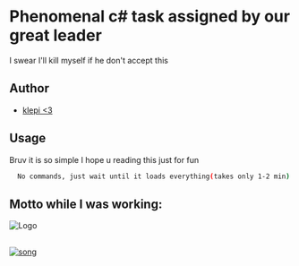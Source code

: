 
# Phenomenal c# task assigned by our great leader

I swear I'll kill myself if he don't accept this


## Author

- [klepi <3](https://github.com/Adklps)


## Usage

Bruv it is so simple I hope u reading this just for fun

```bash
  No commands, just wait until it loads everything(takes only 1-2 min)
```

## Motto while I was working:
![Logo](https://www.boredpanda.com/blog/wp-content/uploads/2022/04/raccoon-memes-instagram-624ae8c78c21d__700.jpg)

##
[![song](https://github.com/Adklps/Taxireborn/blob/main/assets/view(1).svg?raw=true)](https://open.spotify.com/track/2aEuA8PSqLa17Y4hKPj5rr?si=b54bc64f3e654f7e)
